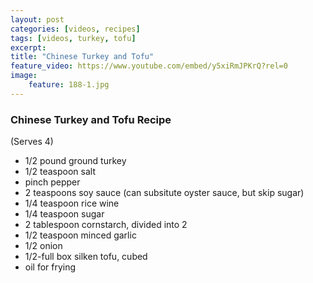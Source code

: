 ```yaml
---
layout: post
categories: [videos, recipes]
tags: [videos, turkey, tofu]
excerpt: 
title: "Chinese Turkey and Tofu"
feature_video: https://www.youtube.com/embed/y5xiRmJPKrQ?rel=0
image:
    feature: 188-1.jpg
---
```


### Chinese Turkey and Tofu Recipe

(Serves 4)

- 1/2 pound ground turkey
- 1/2 teaspoon salt
- pinch pepper
- 2 teaspoons soy sauce (can subsitute oyster sauce, but skip sugar)
- 1/4 teaspoon rice wine
- 1/4 teaspoon sugar
- 2 tablespoon cornstarch, divided into 2
- 1/2 teaspoon minced garlic
- 1/2 onion
- 1/2-full box silken tofu, cubed
- oil for frying


